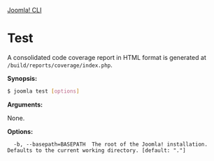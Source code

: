 [Joomla! CLI](../index.md)
# Test

A consolidated code coverage report in HTML format is generated at `/build/reports/coverage/index.php`.

**Synopsis:**
```bash
$ joomla test [options]
```

**Arguments:**

None.
 
**Options:**
```
  -b, --basepath=BASEPATH  The root of the Joomla! installation. Defaults to the current working directory. [default: "."]
```
